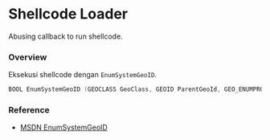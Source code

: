 # Shellcode Loader

Abusing callback to run shellcode.

### Overview

Eksekusi shellcode dengan `EnumSystemGeoID`.

```c++
BOOL EnumSystemGeoID (GEOCLASS GeoClass, GEOID ParentGeoId, GEO_ENUMPROC lpGeoEnumProc;
```

### Reference 

- [MSDN EnumSystemGeoID](https://docs.microsoft.com/en-us/windows/win32/api/winnls/nf-winnls-enumsystemgeoid)